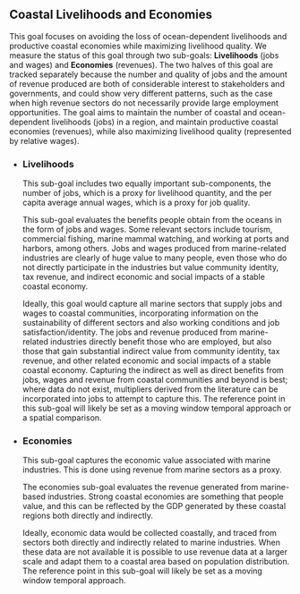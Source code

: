 ## **Coastal Livelihoods and Economies**

This goal focuses on avoiding the loss of ocean-dependent livelihoods and productive coastal economies while maximizing livelihood quality. We measure the status of this goal through two sub-goals: **Livelihoods** (jobs and wages) and **Economies** (revenues). The two halves of this goal are tracked separately because the number and quality of jobs and the amount of revenue produced are both of considerable interest to stakeholders and governments, and could show very different patterns, such as the case when high revenue sectors do not necessarily provide large employment opportunities. The goal aims to maintain the number of coastal and ocean-dependent livelihoods (jobs) in a region, and maintain productive coastal economies (revenues), while also maximizing livelihood quality (represented by relative wages).

  - ### **Livelihoods**

    This sub-goal includes two equally important sub-components, the number of jobs, which is a proxy for livelihood quantity, and the per capita average annual wages, which is a proxy for job quality.

    This sub-goal evaluates the benefits people obtain from the oceans in the form of jobs and wages. Some relevant sectors include tourism, commercial fishing, marine mammal watching, and working at ports and harbors, among others. Jobs and wages produced from marine-related industries are clearly of huge value to many people, even those who do not directly participate in the industries but value community identity, tax revenue, and indirect economic and social impacts of a stable coastal economy.

    Ideally, this goal would capture all marine sectors that supply jobs and wages to coastal communities, incorporating information on the sustainability of different sectors and also working conditions and job satisfaction/identity. The jobs and revenue produced from marine-related industries directly benefit those who are employed, but also those that gain substantial indirect value from community identity, tax revenue, and other related economic and social impacts of a stable coastal economy. Capturing the indirect as well as direct benefits from jobs, wages and revenue from coastal communities and beyond is best; where data do not exist, multipliers derived from the literature can be incorporated into jobs to attempt to capture this. The reference point in this sub-goal will likely be set as a moving window temporal approach or a spatial comparison.

  - ### **Economies**

    This sub-goal captures the economic value associated with marine industries. This is done using revenue from marine sectors as a proxy.

    The economies sub-goal evaluates the revenue generated from marine-based industries. Strong coastal economies are something that people value, and this can be reflected by the GDP generated by these coastal regions both directly and indirectly.

    Ideally, economic data would be collected coastally, and traced from sectors both directly and indirectly related to marine industries. When these data are not available it is possible to use revenue data at a larger scale and adapt them to a coastal area based on population distribution. The reference point in this sub-goal will likely be set as a moving window temporal approach.
